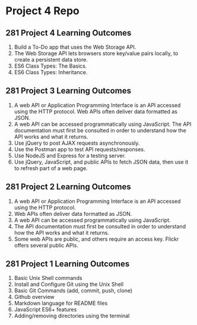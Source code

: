 # Project 4 Repo

## 281 Project 4 Learning Outcomes
1. Build a To-Do app that uses the Web Storage API.
2. The Web Storage API lets browsers store key/value pairs locally, to create a persistent data store.
3. ES6 Class Types: The Basics.
4. ES6 Class Types: Inheritance.

## 281 Project 3 Learning Outcomes
1. A web API or Application Programming Interface is an API accessed using the HTTP protocol. Web APIs often deliver data formatted as JSON.
2. A web API can be accessed programmatically using JavaScript. The API documentation must first be consulted in order to understand how the API works and what it returns.
3. Use jQuery to post AJAX requests asynchronously.
4. Use the Postman app to test API requests/responses.
5. Use NodeJS and Express for a testing server.
6. Use jQuery, JavaScript, and public APIs to fetch JSON data, then use it to refresh part of a web page.

## 281 Project 2 Learning Outcomes
1. A web API or Application Programming Interface is an API accessed using the HTTP protocol.
2. Web APIs often deliver data formatted as JSON.
3. A web API can be accessed programmatically using JavaScript.
4. The API documentation must first be consulted in order to understand how the API works and what it returns.
5. Some web APIs are public, and others require an access key. Flickr offers several public APIs.

## 281 Project 1 Learning Outcomes
1. Basic Unix Shell commands
2. Install and Configure Git using the Unix Shell
3. Basic Git Commands (add, commit, push, clone)
4. Github overview
5. Markdown language for README files
6. JavaScript ES6+ features
7. Adding/removing directories using the terminal
